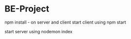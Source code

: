 # BE-Project
npm install - on server and client
start client using 
npm start

start server using
nodemon index